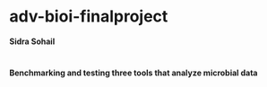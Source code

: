 # adv-bioi-finalproject
**Sidra Sohail** 
#
**Benchmarking and testing three tools that analyze microbial data**
